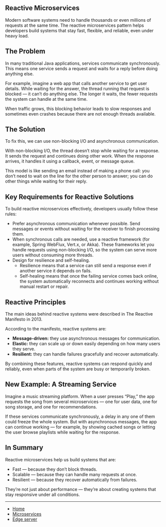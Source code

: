 ## Reactive Microservices

Modern software systems need to handle thousands or even millions of requests at the same time. 
The reactive microservices pattern helps developers build systems that stay fast, flexible, and reliable, even under heavy load.

## The Problem

In many traditional Java applications, services communicate synchronously. This means one service sends a request and waits for a reply before doing anything else.

For example, imagine a web app that calls another service to get user details. While waiting for the answer, the thread running that request is blocked — it can’t do anything else. The longer it waits, the fewer requests the system can handle at the same time.

When traffic grows, this blocking behavior leads to slow responses and sometimes even crashes because there are not enough threads available.

## The Solution

To fix this, we can use non-blocking I/O and asynchronous communication.

With non-blocking I/O, the thread doesn’t stop while waiting for a response. It sends the request and continues doing other work. When the response arrives, it handles it using a callback, event, or message queue.

This model is like sending an email instead of making a phone call: you don’t need to wait on the line for the other person to answer; you can do other things while waiting for their reply.

## Key Requirements for Reactive Solutions

To build reactive microservices effectively, developers usually follow these rules:

- Prefer asynchronous communication whenever possible. Send messages or events without waiting for the receiver to finish processing them.
- When synchronous calls are needed, use a reactive framework (for example, Spring WebFlux, Vert.x, or Akka). 
    These frameworks let you handle requests using non-blocking I/O, so the system can serve more users without consuming more threads.
- Design for resilience and self-healing.
    - Resilience means that a service can still send a response even if another service it depends on fails.
    - Self-healing means that once the failing service comes back online, the system automatically reconnects and continues working without manual restart or repair.    

## Reactive Principles

The main ideas behind reactive systems were described in The Reactive Manifesto in 2013.

According to the manifesto, reactive systems are:

- **Message-driven:** they use asynchronous messages for communication.
- **Elastic:** they can scale up or down easily depending on how many users they serve.
- **Resilient:** they can handle failures gracefully and recover automatically.

By combining these features, reactive systems can respond quickly and reliably, even when parts of the system are busy or temporarily broken.

## New Example: A Streaming Service

Imagine a music streaming platform. When a user presses “Play,” the app requests the song from several microservices — one for user data, one for song storage, and one for recommendations.

If these services communicate synchronously, a delay in any one of them could freeze the whole system. But with asynchronous messages, the app can continue working — for example, by showing cached songs or letting the user browse playlists while waiting for the response.

## In Summary

Reactive microservices help us build systems that are:

- Fast — because they don’t block threads.
- Scalable — because they can handle many requests at once.
- Resilient — because they recover automatically from failures.

They’re not just about performance — they’re about creating systems that stay responsive under all conditions.

---

- [Home](./../../README.md)
- [Microservices](./../tutorials.md)
- [Edge server](./2_edge_server.md)